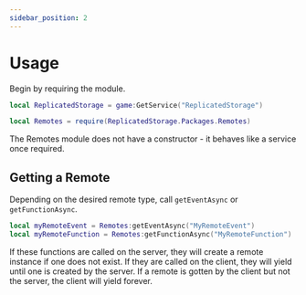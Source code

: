 ```yaml
---
sidebar_position: 2
---
```


# Usage

Begin by requiring the module.

```lua
local ReplicatedStorage = game:GetService("ReplicatedStorage")

local Remotes = require(ReplicatedStorage.Packages.Remotes)
```

The Remotes module does not have a constructor - it behaves like a service once required.

## Getting a Remote

Depending on the desired remote type, call `getEventAsync` or `getFunctionAsync`.

```lua
local myRemoteEvent = Remotes:getEventAsync("MyRemoteEvent")
local myRemoteFunction = Remotes:getFunctionAsync("MyRemoteFunction")
```

If these functions are called on the server, they will create a remote instance if one does not exist. If they are called on the client, they will yield until one is created by the server. If a remote is gotten by the client but not the server, the client will yield forever.
